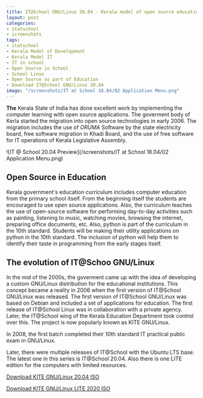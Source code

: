 ```yaml
---
title: IT@School GNU/Linux 20.04 - Kerala model of open source education
layout: post
categories:
- itatschool
- screenshots
tags:
- itatschool
- Kerala Model of Development
- Kerala Model IT
- IT in school
- Open Source in School
- School Linux
- Open Source as part of Education
- Download IT@School GNU/Linux 20.04
image: "/screenshots/IT at School 18.04/02 Application Menu.png"
---
```


**The** Kerala State of India has done excellent work by implementing the computer learning with open source applications. The goverment body of Kerla started the migration into open source technologies in early 2006. The migration includes the use of *ORUMA* Software by the state electricity board, free software migration in Khadi Board, and the use of free software for IT operations of Kerala Legislative Assembly.

![IT @ School 20.04 Preview](/screenshots/IT at School 18.04/02 Application Menu.png)

## Open Source in Education
Kerala government's education curriculum includes computer education from the primary school itself. From the beginning itself the students are encouraged to use open source applications. Also, the curriculum teaches the use of open-source software for performing day-to-day activities such as painting, listening to music, watching movies, browsing the internet, preparing office documents, etc. Also, python is part of the curriculum in the 10th standard. Students will be making their utility applications on python in the 10th standard. The inclusion of python will help them to identify their taste in programming from the early stages itself.

## The evolution of IT@Schoo GNU/Linux
In the mid of the 2000s, the goverment came up with the idea of developing a custom GNU/Linux distribution for the educational institutions. This concept became a reality in 2006 when the first version of IT@School GNU/Linux was released. The first version of IT@School GNU/Linux was based on Debian and included a set of applications for education. The first release of IT@School Linux was in collaboration with a private agency. Later, the IT@School wing of the Kerala Education Department took control over this. The project is now popularly known as KITE GNU/Linux.

In 2008, the first batch completed their 10th standard IT practical public exam in GNU/Linux. 

Later, there were multiple releases of IT@School with the Ubuntu LTS base. The latest one in this series is IT@School 20.04. Also there is one LITE edition for the computers with limited resources.

<a href="https://kite.kerala.gov.in/KITE/downloads/KITE_GNU-Linux_20_04_1-3.iso" class="download">Download KITE GNU/Linux 20.04 ISO</a>

<a href="https://kite.kerala.gov.in/KITE/downloads/KITE_GNU-Linux_Lite_2020.iso" class="download">Download KITE GNU/Linux LITE 2020 ISO</a>
